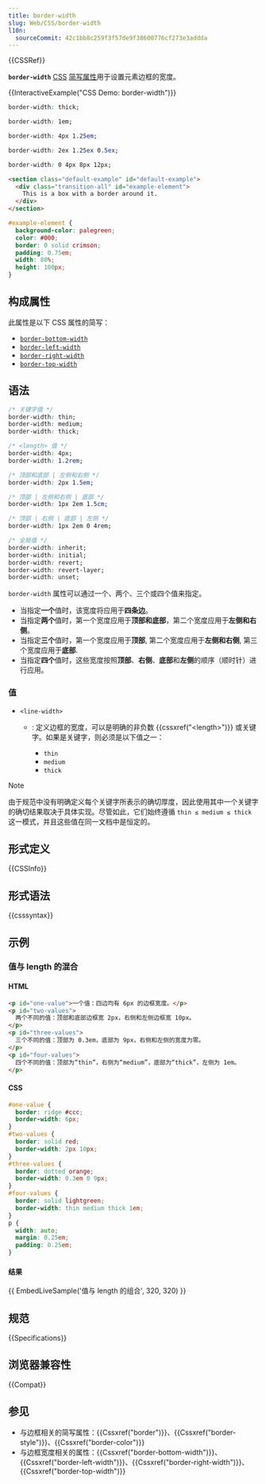 ```yaml
---
title: border-width
slug: Web/CSS/border-width
l10n:
  sourceCommit: 42c1bb8c259f3f57de9f38600776cf273e3addda
---
```


{{CSSRef}}

**`border-width`** [CSS](/zh-CN/docs/Web/CSS) [简写属性](/zh-CN/docs/Web/CSS/Shorthand_properties)用于设置元素边框的宽度。

{{InteractiveExample("CSS Demo: border-width")}}

```css interactive-example-choice
border-width: thick;
```

```css interactive-example-choice
border-width: 1em;
```

```css interactive-example-choice
border-width: 4px 1.25em;
```

```css interactive-example-choice
border-width: 2ex 1.25ex 0.5ex;
```

```css interactive-example-choice
border-width: 0 4px 8px 12px;
```

```html interactive-example
<section class="default-example" id="default-example">
  <div class="transition-all" id="example-element">
    This is a box with a border around it.
  </div>
</section>
```

```css interactive-example
#example-element {
  background-color: palegreen;
  color: #000;
  border: 0 solid crimson;
  padding: 0.75em;
  width: 80%;
  height: 100px;
}
```

## 构成属性

此属性是以下 CSS 属性的简写：

- [`border-bottom-width`](/zh-CN/docs/Web/CSS/border-bottom-width)
- [`border-left-width`](/zh-CN/docs/Web/CSS/border-left-width)
- [`border-right-width`](/zh-CN/docs/Web/CSS/border-right-width)
- [`border-top-width`](/zh-CN/docs/Web/CSS/border-top-width)

## 语法

```css
/* 关键字值 */
border-width: thin;
border-width: medium;
border-width: thick;

/* <length> 值 */
border-width: 4px;
border-width: 1.2rem;

/* 顶部和底部 | 左侧和右侧 */
border-width: 2px 1.5em;

/* 顶部 | 左侧和右侧 | 底部 */
border-width: 1px 2em 1.5cm;

/* 顶部 | 右侧 | 底部 | 左侧 */
border-width: 1px 2em 0 4rem;

/* 全局值 */
border-width: inherit;
border-width: initial;
border-width: revert;
border-width: revert-layer;
border-width: unset;
```

`border-width` 属性可以通过一个、两个、三个或四个值来指定。

- 当指定**一个**值时，该宽度将应用于**四条边**。
- 当指定**两个**值时，第一个宽度应用于**顶部和底部**，第二个宽度应用于**左侧和右侧**。
- 当指定**三个**值时，第一个宽度应用于**顶部**, 第二个宽度应用于**左侧和右侧**, 第三个宽度应用于**底部**.
- 当指定**四个**值时，这些宽度按照**顶部**、**右侧**、**底部**和**左侧**的顺序（顺时针）进行应用。

### 值

- `<line-width>`

  - : 定义边框的宽度，可以是明确的非负数 {{cssxref("&lt;length&gt;")}} 或关键字。如果是关键字，则必须是以下值之一：

    - `thin`
    - `medium`
    - `thick`

> [!NOTE]
> 由于规范中没有明确定义每个关键字所表示的确切厚度，因此使用其中一个关键字的确切结果取决于具体实现。尽管如此，它们始终遵循 `thin ≤ medium ≤ thick` 这一模式，并且这些值在同一文档中是恒定的。

## 形式定义

{{CSSInfo}}

## 形式语法

{{csssyntax}}

## 示例

### 值与 length 的混合

#### HTML

```html
<p id="one-value">一个值：四边均有 6px 的边框宽度。</p>
<p id="two-values">
  两个不同的值：顶部和底部边框宽 2px，右侧和左侧边框宽 10px。
</p>
<p id="three-values">
  三个不同的值：顶部为 0.3em，底部为 9px，右侧和左侧的宽度为零。
</p>
<p id="four-values">
  四个不同的值：顶部为“thin”，右侧为“medium”，底部为“thick”，左侧为 1em。
</p>
```

#### CSS

```css
#one-value {
  border: ridge #ccc;
  border-width: 6px;
}
#two-values {
  border: solid red;
  border-width: 2px 10px;
}
#three-values {
  border: dotted orange;
  border-width: 0.3em 0 9px;
}
#four-values {
  border: solid lightgreen;
  border-width: thin medium thick 1em;
}
p {
  width: auto;
  margin: 0.25em;
  padding: 0.25em;
}
```

#### 结果

{{ EmbedLiveSample('值与 length 的组合', 320, 320) }}

## 规范

{{Specifications}}

## 浏览器兼容性

{{Compat}}

## 参见

- 与边框相关的简写属性：{{Cssxref("border")}}、{{Cssxref("border-style")}}、{{Cssxref("border-color")}}
- 与边框宽度相关的属性：{{Cssxref("border-bottom-width")}}、{{Cssxref("border-left-width")}}、{{Cssxref("border-right-width")}}、{{Cssxref("border-top-width")}}
